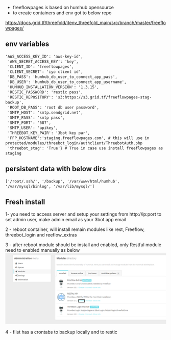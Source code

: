 - freeflowpages is based on humhub opensource
- to create containers and env got to below repo

https://docs.grid.tf/threefold/itenv_threefold_main/src/branch/master/freeflowpages/

## env variables 

```
'AWS_ACCESS_KEY_ID': 'aws-key-id',
 'AWS_SECRET_ACCESS_KEY': 'key',
 'CLIENT_ID': 'freeflowpages',
 'CLIENT_SECRET': 'iyo client id',
 'DB_PASS': 'humhub_db_user_to_connect_app_pass',
 'DB_USER': 'humhub_db_user_to_connect_app_username',
 'HUMHUB_INSTALLATION_VERSION': '1.3.15',
 'RESTIC_PASSWORD': 'restic pass',
 'RESTIC_REPOSITORY': 's3:https://s3.grid.tf/freeflowpages-stag-backup',
 'ROOT_DB_PASS': 'root db user password',
 'SMTP_HOST': 'smtp.sendgrid.net',
 'SMTP_PASS': 'smtp pass',
 'SMTP_PORT': '587',
 'SMTP_USER': 'apikey',
 'THREEBOT_KEY_PAIR': '3bot key par',
 'FFP_HOSTNAME':'staging.freeflowpages.com', # this will use in protected/modules/threebot_login/authclient/ThreebotAuth.php
 'threebot_stag': 'True'} # True in case use install freeflowpages as staging

```
## persistent data with below dirs

```
['/root/.ssh/', '/backup', '/var/www/html/humhub', '/var/mysql/binlog', '/var/lib/mysql/']

```
## Fresh install 
1- you need to access server and setup your settings from http://ip:port to set admin user, make admin email as your 3bot app email

2 - reboot container, will install remain modules like rest, Freeflow, threebot_login and reeflow_extras

3 - after reboot module should be install and enabled, only Restful module need to enabled manually as below
    ![enable](rest.png)

4 - flist has a crontabs to backup locally and to restic   

